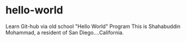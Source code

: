 # hello-world
Learn Git-hub via old school "Hello World" Program
This is Shahabuddin Mohammad, a resident of San Diego....California.
